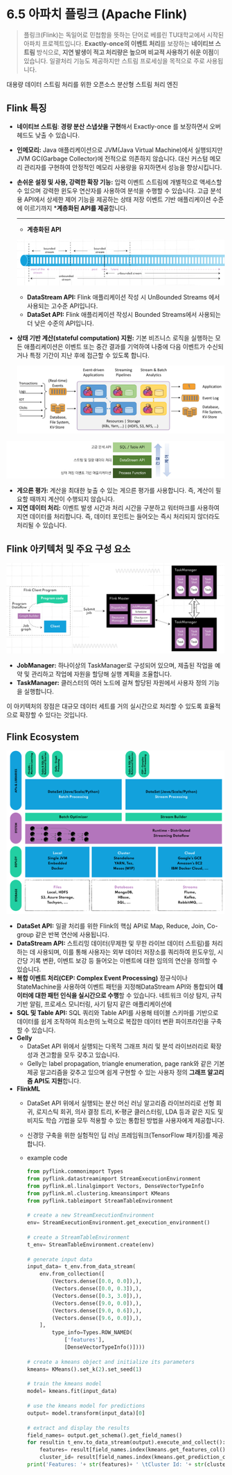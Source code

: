 # 6.5 아파치 플링크 (Apache Flink)

> 플링크(Flink)는 독일어로 민첩함을 뜻하는 단어로 베를린 TU대학교에서 시작된 아파치 프로젝트입니다. **Exactly-once의 이벤트 처리**를 보장하는 **네이티브 스트림** 방식으로, **지연 발생이 적고 처리량은 높으며** **비교적 사용하기 쉬운 이점**이 있습니다. 일괄처리 기능도 제공하지만 스트림 프로세싱을 목적으로 주로 사용됩니다.
> 

대용량 데이터 스트림 처리를 위한 오픈소스 분산형 스트림 처리 엔진

## Flink 특징

- **네이티브 스트림**: **경량 분산 스냅샷을 구현**해서 Exactly-once 를 보장하면서 오버헤드도 낮출 수 있습니다.
- **인메모리:** Java 애플리케이션으로 JVM(Java Virtual Machine)에서 실행되지만 JVM GC(Garbage Collector)에 전적으로 의존하지 않습니다. 대신 커스텀 메모리 관리자를 구현하여 안정적인 메모리 사용량을 유지하면서 성능을 향상시킵니다.
- **손쉬운 설정 및 사용, 강력한 확장 기능:**  입력 이벤트 스트림에 개별적으로 액세스할 수 있으며 강력한 윈도우 연산자를 사용하여 분석을 수행할 수 있습니다. 고급 분석용 API에서 상세한 제어 기능을 제공하는 상태 저장 이벤트 기반 애플리케이션 수준에 이르기까지 ***계층화된 API를 제공**합니다.
    
    ---
    
    - **계층화된 API**
    
    ![flink-api](images/5.1_flink-api.png)
    
    - **DataStream API:** Flink 애플리케이션 작성 시 UnBounded Streams 에서 사용되는 고수준 API입니다.
    - **DataSet API:** Flink 애플리케이션 작성시 Bounded Streams에서 사용되는 더 낮은 수준의 API입니다.
- **상태 기반 계산(stateful computation) 지원:** 기본 비즈니스 로직을 실행하는 모든 애플리케이션은 이벤트 또는 중간 결과를 기억하여 나중에 다음 이벤트가 수신되거나 특정 기간이 지난 후에 접근할 수 있도록 합니다.
    
    ![flink-api2](images/5.2_flink-api2.png)
    

![flink-feature](images/5.3_flink-feature.png)

- **게으른 평가:** 계산을 최대한 늦출 수 있는 게으른 평가를 사용합니다. 즉, 계산이 필요할 때까지 계산이 수행되지 않습니다.
- **지연 데이터 처리:** 이벤트 발생 시간과 처리 시간을 구분하고 워터마크를 사용하여 지연 데이터를 처리합니다. 
즉, 데이터 포인트는 들어오는 즉시 처리되지 않더라도 처리될 수 있습니다.

## Flink 아키텍처 및 주요 구성 요소

![flink-structure](images/5.4_flink-structure.png)

- **JobManager:** 하나이상의 TaskManager로 구성되어 있으며, 제출된 작업을 예약 및 관리하고 작업에 자원을 할당해 실행 계획을 조율합니다.
- **TaskManager:** 클러스터의 여러 노드에 걸쳐 할당된 자원에서 사용자 정의 기능을 실행합니다.

이 아키텍처의 장점은 대규모 데이터 세트를 거의 실시간으로 처리할 수 있도록 효율적으로 확장할 수 있다는 것입니다. 

## Flink Ecosystem

![flink-ecosystem](images/5.5_flink-ecosystem.png)

- **DataSet API:** 일괄 처리를 위한 Flink의 핵심 API로 Map, Reduce, Join, Co-group 같은 반복 연산에 사용됩니다.
- **DataStream API:** 스트리밍 데이터(무제한 및 무한 라이브 데이터 스트림)를 처리하는 데 사용되며, 이를 통해 사용자는 외부 데이터 저장소를 쿼리하여 윈도우잉, 시간당 기록 변환, 이벤트 보강 등 들어오는 이벤트에 대한 임의의 연산을 정의할 수 있습니다.
- **복합 이벤트 처리(CEP: Complex Event Processing)**
정규식이나 StateMachine을 사용하여 이벤트 패턴을 지정해DataStream API와 통합되어 **데이터에 대한 패턴 인식을 실시간으로 수행**할 수 있습니다. 
네트워크 이상 탐지, 규칙 기반 알림, 프로세스 모니터링, 사기 탐지 같은 애플리케이션에
- **SQL 및 Table API:** SQL 쿼리와 Table API를 사용해 테이블 스키마를 기반으로 데이터를 쉽게 조작하여 최소한의 노력으로 복잡한 데이터 변환 파이프라인을 구축할 수 있습니다.
- **Gelly**
    - DataSet API 위에서 실행되는 다목적 그래프 처리 및 분석 라이브러리로 확장성과 견고함을 모두 갖추고 있습니다.
    - Gelly는 label propagation, triangle enumeration, page rank와 같은 기본 제공 알고리즘을 갖추고 있으며 쉽게 구현할 수 있는 사용자 정의 **그래프 알고리즘 API도 지원**합니다.
- **FlinkML**
    - DataSet API 위에서 실행되는 분산 머신 러닝 알고리즘 라이브러리로 선형 회귀, 로지스틱 회귀, 의사 결정 트리, K-평균 클러스터링, LDA 등과 같은 지도 및 비지도 학습 기법을 모두 적용할 수 있는 통합된 방법을 사용자에게 제공합니다.
    - 신경망 구축을 위한 실험적인 딥 러닝 프레임워크(TensorFlow 패키징)를 제공합니다.
    - example code
        
        ```python
        from pyflink.commonimport Types
        from pyflink.datastreamimport StreamExecutionEnvironment
        from pyflink.ml.linalgimport Vectors, DenseVectorTypeInfo
        from pyflink.ml.clustering.kmeansimport KMeans
        from pyflink.tableimport StreamTableEnvironment
        
        # create a new StreamExecutionEnvironment
        env= StreamExecutionEnvironment.get_execution_environment()
        
        # create a StreamTableEnvironment
        t_env= StreamTableEnvironment.create(env)
        
        # generate input data
        input_data= t_env.from_data_stream(
            env.from_collection([
                (Vectors.dense([0.0, 0.0]),),
                (Vectors.dense([0.0, 0.3]),),
                (Vectors.dense([0.3, 3.0]),),
                (Vectors.dense([9.0, 0.0]),),
                (Vectors.dense([9.0, 0.6]),),
                (Vectors.dense([9.6, 0.0]),),
            ],
                type_info=Types.ROW_NAMED(
                    ['features'],
                    [DenseVectorTypeInfo()])))
        
        # create a kmeans object and initialize its parameters
        kmeans= KMeans().set_k(2).set_seed(1)
        
        # train the kmeans model
        model= kmeans.fit(input_data)
        
        # use the kmeans model for predictions
        output= model.transform(input_data)[0]
        
        # extract and display the results
        field_names= output.get_schema().get_field_names()
        for resultin t_env.to_data_stream(output).execute_and_collect():
            features= result[field_names.index(kmeans.get_features_col())]
            cluster_id= result[field_names.index(kmeans.get_prediction_col())]
        print('Features: '+ str(features)+ ' \tCluster Id: '+ str(cluster_id))
        ```
        
    